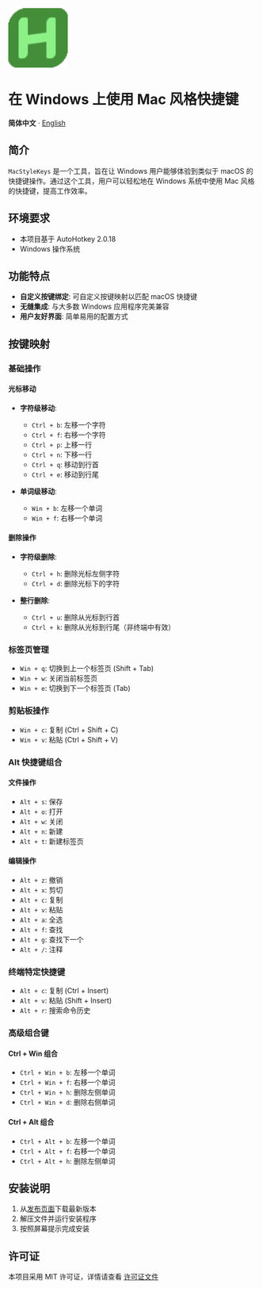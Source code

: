 <img height="120" src="./assets/AutoHotkey2 64x64.png">

# 在 Windows 上使用 Mac 风格快捷键
<!-- # MacStyleKeys-By-Win -->

**简体中文** · [English](./README.md)

<!-- **English** · [简体中文](./README.zh-CN.md) -->

## 简介
`MacStyleKeys` 是一个工具，旨在让 Windows 用户能够体验到类似于 macOS 的快捷键操作。通过这个工具，用户可以轻松地在 Windows 系统中使用 Mac 风格的快捷键，提高工作效率。

## 环境要求
- 本项目基于 AutoHotkey 2.0.18
- Windows 操作系统

## 功能特点
- **自定义按键绑定**: 可自定义按键映射以匹配 macOS 快捷键
- **无缝集成**: 与大多数 Windows 应用程序完美兼容
- **用户友好界面**: 简单易用的配置方式

## 按键映射

### 基础操作
#### 光标移动
- **字符级移动**:
  - `Ctrl + b`: 左移一个字符
  - `Ctrl + f`: 右移一个字符
  - `Ctrl + p`: 上移一行
  - `Ctrl + n`: 下移一行
  - `Ctrl + q`: 移动到行首
  - `Ctrl + e`: 移动到行尾

- **单词级移动**:
  - `Win + b`: 左移一个单词
  - `Win + f`: 右移一个单词

#### 删除操作
- **字符级删除**:
  - `Ctrl + h`: 删除光标左侧字符
  - `Ctrl + d`: 删除光标下的字符

- **整行删除**:
  - `Ctrl + u`: 删除从光标到行首
  - `Ctrl + k`: 删除从光标到行尾（非终端中有效）

### 标签页管理
- `Win + q`: 切换到上一个标签页 (Shift + Tab)
- `Win + w`: 关闭当前标签页
- `Win + e`: 切换到下一个标签页 (Tab)

### 剪贴板操作
- `Win + c`: 复制 (Ctrl + Shift + C)
- `Win + v`: 粘贴 (Ctrl + Shift + V)

### Alt 快捷键组合
#### 文件操作
- `Alt + s`: 保存
- `Alt + o`: 打开
- `Alt + w`: 关闭
- `Alt + n`: 新建
- `Alt + t`: 新建标签页

#### 编辑操作
- `Alt + z`: 撤销
- `Alt + x`: 剪切
- `Alt + c`: 复制
- `Alt + v`: 粘贴
- `Alt + a`: 全选
- `Alt + f`: 查找
- `Alt + g`: 查找下一个
- `Alt + /`: 注释

### 终端特定快捷键
- `Alt + c`: 复制 (Ctrl + Insert)
- `Alt + v`: 粘贴 (Shift + Insert)
- `Alt + r`: 搜索命令历史

### 高级组合键
#### Ctrl + Win 组合
- `Ctrl + Win + b`: 左移一个单词
- `Ctrl + Win + f`: 右移一个单词
- `Ctrl + Win + h`: 删除左侧单词
- `Ctrl + Win + d`: 删除右侧单词

#### Ctrl + Alt 组合
- `Ctrl + Alt + b`: 左移一个单词
- `Ctrl + Alt + f`: 右移一个单词
- `Ctrl + Alt + h`: 删除左侧单词


## 安装说明
1. 从[发布页面](link-to-releases)下载最新版本
2. 解压文件并运行安装程序
3. 按照屏幕提示完成安装

## 许可证
本项目采用 MIT 许可证，详情请查看 [许可证文件](link-to-license)
